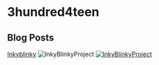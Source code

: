 # 3hundred4teen
## Blog Posts
[Inkyblinky](http://3h4.uk/inkyblinky)
![InkyBlinkyProject](https://www.w3schools.com/howto/img_fjords.jpg "Logo Title Text 1")
[![InkyBlinkyProject](https://www.w3schools.com/howto/img_fjords.jpg "InkyBlinky")](http://3h4.uk/inkyblinky)
